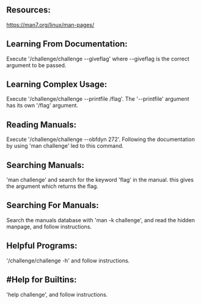 ## Resources:

https://man7.org/linux/man-pages/



## Learning From Documentation:

Execute '/challenge/challenge --giveflag' where --giveflag is the correct argument to be passed.



## Learning Complex Usage:

Execute '/challenge/challenge --printfile /flag'. The '--printfile' argument has its own '/flag' argument.



## Reading Manuals:

Execute '/challenge/challenge --obfdyn 272'. Following the documentation by using 'man challenge' led to this command.



## Searching Manuals:

'man challenge' and search for the keyword 'flag' in the manual. this gives the argument which returns the flag.



## Searching For Manuals:

Search the manuals database with 'man -k challenge', and read the hidden manpage, and follow instructions.



## Helpful Programs:

'/challenge/challenge -h' and follow instructions.



## #Help for Builtins:

'help challenge', and follow instructions.

